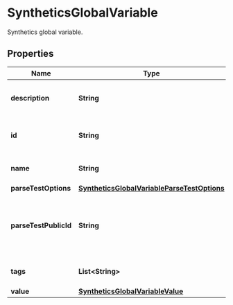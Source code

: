 

# SyntheticsGlobalVariable

Synthetics global variable.

## Properties

Name | Type | Description | Notes
------------ | ------------- | ------------- | -------------
**description** | **String** | Description of the global variable. | 
**id** | **String** | Unique identifier of the global variable. |  [optional] [readonly]
**name** | **String** | Name of the global variable. | 
**parseTestOptions** | [**SyntheticsGlobalVariableParseTestOptions**](SyntheticsGlobalVariableParseTestOptions.md) |  |  [optional]
**parseTestPublicId** | **String** | A Synthetic test ID to use as a test to generate the variable value. |  [optional]
**tags** | **List&lt;String&gt;** | Tags of the global variable. | 
**value** | [**SyntheticsGlobalVariableValue**](SyntheticsGlobalVariableValue.md) |  | 



